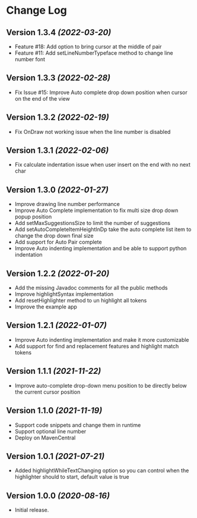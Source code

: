 Change Log
==========

Version 1.3.4 *(2022-03-20)*
-----------------------------

* Feature #18: Add option to bring cursor at the middle of pair
* Feature #11: Add setLineNumberTypeface method to change line number font

Version 1.3.3 *(2022-02-28)*
-----------------------------

* Fix Issue #15: Improve Auto complete drop down position when cursor on the end of the view

Version 1.3.2 *(2022-02-19)*
-----------------------------

* Fix OnDraw not working issue when the line number is disabled

Version 1.3.1 *(2022-02-06)*
-----------------------------

* Fix calculate indentation issue when user insert on the end with no next char

Version 1.3.0 *(2022-01-27)*
-----------------------------

* Improve drawing line number performance
* Improve Auto Complete implementation to fix multi size drop down popup position
* Add setMaxSuggestionsSize to limit the number of suggestions
* Add setAutoCompleteItemHeightInDp take the auto complete list item to change the drop down final size
* Add support for Auto Pair complete
* Improve Auto indenting implementation and be able to support python indentation

Version 1.2.2 *(2022-01-20)*
-----------------------------

* Add the missing Javadoc comments for all the public methods
* Improve highlightSyntax implementation
* Add resetHighlighter method to un highlight all tokens
* Improve the example app

Version 1.2.1 *(2022-01-07)*
-----------------------------

* Improve Auto indenting implementation and make it more customizable
* Add support for find and replacement features and highlight match tokens

Version 1.1.1 *(2021-11-22)*
-----------------------------

* Improve auto-complete drop-down menu position to be directly below the current cursor position

Version 1.1.0 *(2021-11-19)*
-----------------------------

* Support code snippets and change them in runtime
* Support optional line number
* Deploy on MavenCentral

Version 1.0.1 *(2021-07-21)*
-----------------------------

* Added highlightWhileTextChanging option so you can control when the highlighter should to start, default value is true

Version 1.0.0 *(2020-08-16)*
-----------------------------

* Initial release.
